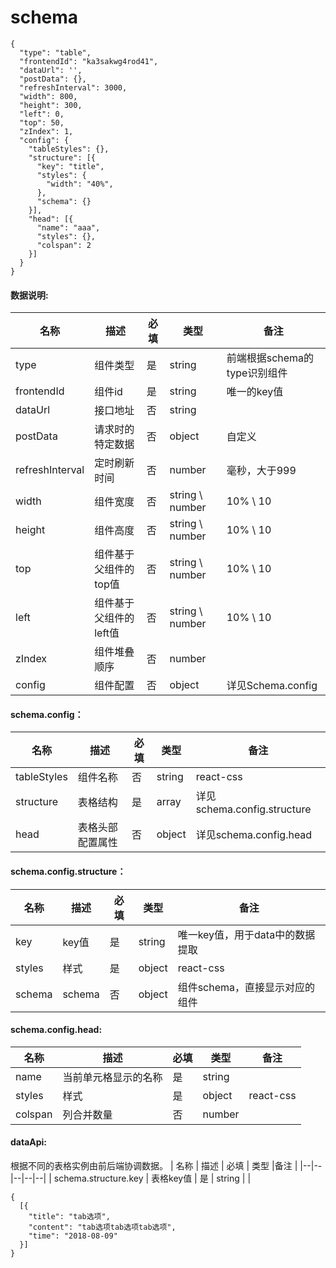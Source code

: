 # schema
```
{
  "type": "table",
  "frontendId": "ka3sakwg4rod41",
  "dataUrl": '',
  "postData": {},
  "refreshInterval": 3000,
  "width": 800,
  "height": 300,
  "left": 0,
  "top": 50,
  "zIndex": 1,
  "config": {
    "tableStyles": {},
    "structure": [{
      "key": "title",
      "styles": {
        "width": "40%",
      },
      "schema": {}
    }],
    "head": [{
      "name": "aaa",
      "styles": {},
      "colspan": 2
    }]
  }
}
```

#### 数据说明:
| 名称 | 描述 | 必填 | 类型 | 备注 |
|--|--|--|--|--|
| type | 组件类型 | 是 | string | 前端根据schema的type识别组件 |
| frontendId | 组件id | 是 | string | 唯一的key值 |
| dataUrl | 接口地址 | 否 | string |  |
| postData | 请求时的特定数据 | 否 | object | 自定义 |
| refreshInterval | 定时刷新时间 | 否 | number | 毫秒，大于999 |
| width | 组件宽度 | 否 | string \ number | 10% \ 10 |
| height | 组件高度 | 否 | string \ number | 10% \ 10 |
| top | 组件基于父组件的top值 | 否 | string \ number | 10% \ 10 |
| left | 组件基于父组件的left值 | 否 | string \ number | 10% \ 10 |
| zIndex | 组件堆叠顺序 | 否 | number |  |
| config | 组件配置 | 否 | object | 详见Schema.config |

#### schema.config：

| 名称 | 描述 | 必填 | 类型 |备注 |
|--|--|--|--|--|
| tableStyles | 组件名称 | 否 | string | react-css |
| structure | 表格结构 | 是 | array | 详见schema.config.structure |
| head | 表格头部配置属性 | 否 | object | 详见schema.config.head |


#### schema.config.structure：

| 名称 | 描述 | 必填 | 类型 |备注 |
|--|--|--|--|--|
| key | key值 | 是 | string | 唯一key值，用于data中的数据提取 |
| styles | 样式 | 是 | object | react-css |
| schema | schema | 否 | object | 组件schema，直接显示对应的组件 |

#### schema.config.head:

| 名称 | 描述 | 必填 | 类型 |备注 |
|--|--|--|--|--|
| name | 当前单元格显示的名称 | 是 | string |  |
| styles | 样式 | 是 | object | react-css |
| colspan | 列合并数量 | 否 | number |  |

#### dataApi:
根据不同的表格实例由前后端协调数据。
| 名称 | 描述 | 必填 | 类型 |备注 |
|--|--|--|--|--|
| schema.structure.key | 表格key值 | 是 | string |  |
```
{
  [{
    "title": "tab选项",
    "content": "tab选项tab选项tab选项",
    "time": "2018-08-09"
  }]
}
```
